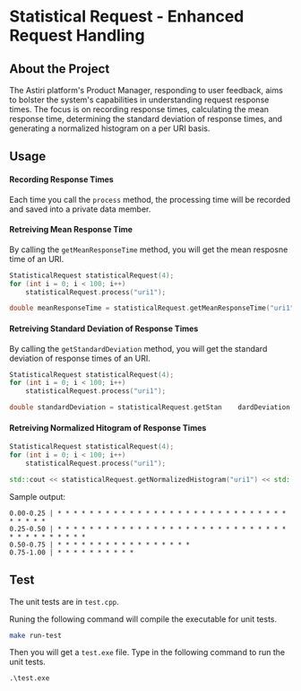 # Statistical Request - Enhanced Request Handling

## About the Project

The Astiri platform's Product Manager, responding to user feedback, aims to bolster the system's capabilities in understanding request response times. The focus is on recording response times, calculating the mean response time, determining the standard deviation of response times, and generating a normalized histogram on a per URI basis.

## Usage

#### Recording Response Times

Each time you call the `process` method, the processing time will be recorded and saved into a private data member.

#### Retreiving Mean Response Time

By calling the `getMeanResponseTime` method, you will get the mean resposne time of an URI.

```cpp
StatisticalRequest statisticalRequest(4);
for (int i = 0; i < 100; i++)
    statisticalRequest.process("uri1");

double meanResponseTime = statisticalRequest.getMeanResponseTime("uri1");
```

#### Retreiving Standard Deviation of Response Times

By calling the `getStandardDeviation` method, you will get the standard deviation of response times of an URI.

```cpp
StatisticalRequest statisticalRequest(4);
for (int i = 0; i < 100; i++)
    statisticalRequest.process("uri1");

double standardDeviation = statisticalRequest.getStan    dardDeviation("uri1")
```

#### Retreiving Normalized Hitogram of Response Times

```cpp
StatisticalRequest statisticalRequest(4);
for (int i = 0; i < 100; i++)
    statisticalRequest.process("uri1");

std::cout << statisticalRequest.getNormalizedHistogram("uri1") << std::endl;
```

Sample output:
```
0.00-0.25 | * * * * * * * * * * * * * * * * * * * * * * * * * * * * * * * * * * 
0.25-0.50 | * * * * * * * * * * * * * * * * * * * * * * * * * * * * * * * * * * * * * * *
0.50-0.75 | * * * * * * * * * * * * * * * * *
0.75-1.00 | * * * * * * * * * *
```

## Test

The unit tests are in `test.cpp`.

Runing the following command will compile the executable for unit tests.

```sh
make run-test
```
Then you will get a `test.exe` file. Type in the following command to run the unit tests.

```
.\test.exe
```


